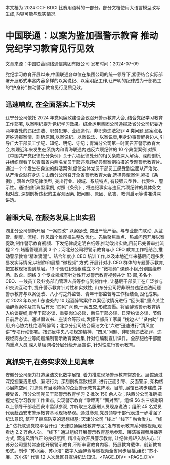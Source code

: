 本文档为 2024 CCF BDCI 比赛用语料的一部分。部分文档使用大语言模型改写生成,内容可能与现实情况

# 中国联通：以案为鉴加强警示教育 推动党纪学习教育见行见效

文章来源：中国联合网络通信集团有限公司 发布时间：2024-07-09

党纪学习教育开展以来,中国联通各单位在集团公司的统一领导下,紧密结合实际部署开展形式丰富内容多样的以案说纪、以案明纪工作,让严明的纪律成为干部员工的“护身符”,推动警示教育见行见质见效。

## 迅速响应, 在全面落实上下功夫

辽宁分公司依托 2024 年党风廉政建设会议召开警示教育大会, 结合党纪学习教育工作部署, 以案明纪提升党纪学习效果。综合运用集团公司通报及省分公司纪委近两年查处的违纪违法、职务犯罪、业绩造假、非职务违法犯罪 4 类问题,逐案点名道姓通报案情、剖析原因,以案说纪、以案说法、以案说责,用身边事警醒身边人,引导广大干部员工学纪、知纪、明纪、守纪；青海分公司第一时间召开警示教育大会,梳理近年来发生在系统内和青海联通内违反六项纪律的 10 个典型案例,对照《中国共产党纪律处分条例》关于六项纪律处分的相关条款深入解读、深刻剖析,并组织观看了以青海省内两名党员干部违规违纪典型案例拍摄的专题警示教育片。通过一个个发生在身边的鲜活案例,促使全体党员干部员工感受到全面从严治党、从严治企就在身边；山西分公司召开全省警示教育大会,选择典型案例,紧扣《条例》, 涵盖六项纪律类型, 突出行业、领域、系统特点, 有较强典型性、代表性、警示性。通过剖析典型案例, 对照《条例》, 将违纪事实与违反六项纪律的具体条文相对应, 深刻剖析违纪的主客观因素, 把问题、原因、危害、教训启示等讲准讲深讲透。

## 着眼大局, 在服务发展上出实招

湖北分公司创新开展 “一案四改” 以案促改, 突出严管严治。与专业部门联动, 从监管、制度、流程、作风四个维度推进整改优化。先后聚焦重点、热点问题开展以案促改,制作警示教育视频、下发纪律规定明白纸等,推动改出实效,目前已完善审批流程 2 个,堵塞管理漏洞 3 个；河北分公司将警示教育与小 CEO 教育工作相结合,推动警示教育“精准滴灌”。结合年度小 CEO 培训工作,以及本地近年来基层问题多发易发实际情况,以制作和展播 “微视频” 方式,开展针对小 CEO 群体的专题警示教育,把宣教现场搬到基层。13 个派驻纪检组成立 3 个 “微视频” 课题小组,分别围绕市场、政企、网络 3 个专业领域有针对性开发警示教育视频共计 13 部,多名小 CEO、一线员工及业务部门管理人员等参与到制作中, 让基层干部员工在广泛参与和交流互动中, 提升警示教育针对性和实效性; 山东分公司将非职务违纪违法问题警示教育与以案促改、八小时之外监督、青年干部监督等工作相结合,固化成果。对 2023 年以来山东查处的 10 起酒醉驾案件以案促改情况进行 “回头看”,重点关注酒醉驾案件及其背后有无 “四风” 问题,一案五查,形成震慑。将酒醉驾警示教育纳入约谈提纲,青年干部必谈、重要岗位必谈、新任干部必谈、日常约谈必谈、节假日前后必谈。通过倡议书、座谈会等形式,发挥干部员工家属 “枕边人” “贤内助” 作用,齐心协力杜绝酒驾醉驾；北京分公司结合廉洁文化“六进”迅速进行“清风宣讲”专项行动部署。按违反中央八项规定精神、“四风”问题、非职务违法犯罪、违规经商办企业等问题编制警示教育案例集,针对性编制宣讲课件。全部纪检干部面向重点人员,深入基层网格分层分级开展宣讲, 针对性进行警示教育。

## 真抓实干,在务实求效上见真章

安徽分公司聚力打造廉洁文化数字展馆, 着力推进现场警示教育常态化。展馆通过深挖掘廉洁思想、廉洁行为, 深刻剖析腐败根源, 进行正面引导、反面警示, 架构核心展陈空间, 打造具有当地特色的企业警示教育主阵地。目前, 展馆已初步建成,并接受省、市分公司党员干部警示教育学习 2 批次 150 余人次；陕西分公司准确把握党纪学习教育工作重点, 实现警示教育 “零距离” “面对面”。组织 56 名三级副职以上领导干部赴西安市监狱参观, 并听取三名服刑人员现身说法；组织 45 名党员代表赴西安市警示教育基地现场参观。通过参观,党员领导干部代表进一步增强了纪法意识, 筑牢了拒腐防变的思想根基; 天津分公司 “线上” “线下” 融合发力。 “线上” 依托联通党校平台开设 “天津联通廉政教育专区”,发布警示教育系列微视频,观看达 2.2 万余人次。 “线下” 通过组织开展警示教育基地参观、廉洁微视频展播等方式, 营造风清气正的良好氛围, 精准有效开展警示教育, 让纪律规矩入脑入心; 江苏分公司坚持常态化开展警示教育,不断丰富教育内容、拓展教育载体、创新教育形式。制作 “苏小廉、苏小洁” 数字人酒醉驾等微视频全省同步展播,组织 “苏小廉、苏小洁” 代表 12 人次赴区县宣讲纪法知识。<PAGE_DIV> <PAGE_DIV> 